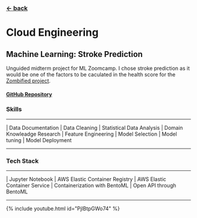 ### [&larr; back](https://gregorywmorris.github.io/)
# Cloud Engineering
## Machine Learning: Stroke Prediction 

Unguided midterm project for ML Zoomcamp. I chose stroke prediction as it would be one of the factors to be caculated in the health score for the [Zombified project](https://gregorywmorris.github.io/pages/product_management).

#### [GitHub Repository](https://github.com/gregorywmorris/MLZoom2022/tree/main/midterm)

### Skills
---
| Data Documentation | Data Cleaning | Statistical Data Analysis | Domain Knowleadge Research | Feature Engineering | Model Selection | Model tuning | Model Deployment

---
### Tech Stack
---
| Jupyter Notebook | AWS Elastic Container Registry | AWS Elastic Container Service | Containerization with BentoML | Open API through BentoML

---
{% include youtube.html id="PjlBtpGWo74" %}


